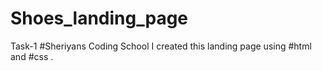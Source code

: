 # Shoes_landing_page
Task-1 #Sheriyans Coding School
I created this landing page using #html and #css .
